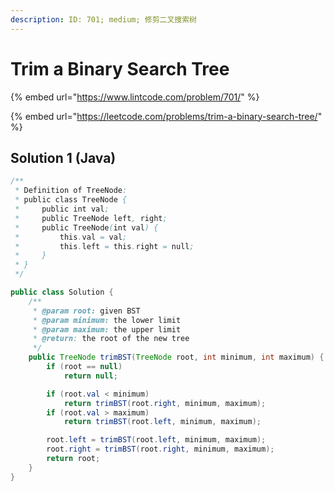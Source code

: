 ```yaml
---
description: ID: 701; medium; 修剪二叉搜索树
---
```

# Trim a Binary Search Tree

{% embed url="https://www.lintcode.com/problem/701/" %}

{% embed url="https://leetcode.com/problems/trim-a-binary-search-tree/" %}

## Solution 1 (Java)

```java
/**
 * Definition of TreeNode:
 * public class TreeNode {
 *     public int val;
 *     public TreeNode left, right;
 *     public TreeNode(int val) {
 *         this.val = val;
 *         this.left = this.right = null;
 *     }
 * }
 */

public class Solution {
    /**
     * @param root: given BST
     * @param minimum: the lower limit
     * @param maximum: the upper limit
     * @return: the root of the new tree 
     */
    public TreeNode trimBST(TreeNode root, int minimum, int maximum) {
        if (root == null)
            return null;

        if (root.val < minimum)
            return trimBST(root.right, minimum, maximum);
        if (root.val > maximum)
            return trimBST(root.left, minimum, maximum);

        root.left = trimBST(root.left, minimum, maximum);
        root.right = trimBST(root.right, minimum, maximum);
        return root;
    }
}
```
